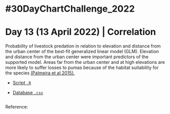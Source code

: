 # #30DayChartChallenge_2022

# Day 13 (13 April 2022) | Correlation

Probability of livestock predation in relation to elevation and distance from the urban center of the best-fit generalized linear model
(GLM). Elevation and distance from the urban center were important predictors of the supported model. Areas far from the urban center and at high elevations are more likely to suffer losses to pumas because of the habitat suitability for the species [(Palmeira et al 2015).](https://doi.org/10.1007/s00267-015-0562-5)

- [Script `.R`]()

- [Database `.csv`]()

<img src="">

Reference:

